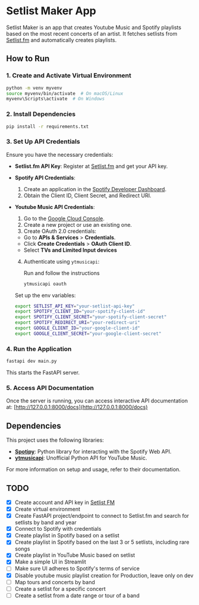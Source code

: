 # Setlist Maker App

Setlist Maker is an app that creates Youtube Music and Spotify playlists based on the most recent concerts of an artist. It fetches setlists from [Setlist.fm](https://api.setlist.fm/) and automatically creates playlists.

## How to Run

### 1. Create and Activate Virtual Environment

```sh
python -m venv myvenv
source myvenv/bin/activate  # On macOS/Linux
myvenv\Scripts\activate  # On Windows
```

### 2. Install Dependencies

```sh
pip install -r requirements.txt
```

### 3. Set Up API Credentials

Ensure you have the necessary credentials:

- **Setlist.fm API Key**: Register at [Setlist.fm](https://api.setlist.fm/docs/1.0/index.html) and get your API key.
- **Spotify API Credentials**:

  1. Create an application in the [Spotify Developer Dashboard](https://developer.spotify.com/dashboard/).
  2. Obtain the Client ID, Client Secret, and Redirect URI.

- **Youtube Music API Credentials**:

  1. Go to the [Google Cloud Console](https://console.cloud.google.com/).
  2. Create a new project or use an existing one.
  3. Create OAuth 2.0 credentials:

  - Go to **APIs & Services** > **Credentials**.
  - Click **Create Credentials** > **OAuth Client ID**.
  - Select **TVs and Limited Input devices**

  4. Authenticate using `ytmusicapi`:

     Run and follow the instructions

     ```sh
     ytmusicapi oauth
     ```

  Set up the env variables:

  ```sh
  export SETLIST_API_KEY="your-setlist-api-key"
  export SPOTIFY_CLIENT_ID="your-spotify-client-id"
  export SPOTIFY_CLIENT_SECRET="your-spotify-client-secret"
  export SPOTIFY_REDIRECT_URI="your-redirect-uri"
  export GOOGLE_CLIENT_ID="your-google-client-id"
  export GOOGLE_CLIENT_SECRET="your-google-client-secret"
  ```

### 4. Run the Application

```sh
fastapi dev main.py
```

This starts the FastAPI server.

### 5. Access API Documentation

Once the server is running, you can access interactive API documentation at:
[http://127.0.0.1:8000/docs](http://127.0.0.1:8000/docs)

## Dependencies

This project uses the following libraries:

- **[Spotipy](https://spotipy.readthedocs.io/)**: Python library for interacting with the Spotify Web API.
- **[ytmusicapi](https://ytmusicapi.readthedocs.io/)**: Unofficial Python API for YouTube Music.

For more information on setup and usage, refer to their documentation.

## TODO

- [x] Create account and API key in [Setlist FM](https://api.setlist.fm/docs/1.0/index.html)
- [x] Create virtual environment
- [x] Create FastAPI project/endpoint to connect to Setlist.fm and search for setlists by band and year
- [x] Connect to Spotify with credentials
- [x] Create playlist in Spotify based on a setlist
- [x] Create playlist in Spotify based on the last 3 or 5 setlists, including rare songs
- [x] Create playlist in YouTube Music based on setlist
- [x] Make a simple UI in Streamlit
- [ ] Make sure UI adheres to Spotify's terms of service
- [x] Disable youtube music playlist creation for Production, leave only on dev
- [ ] Map tours and concerts by band
- [ ] Create a setlist for a specific concert
- [ ] Create a setlist from a date range or tour of a band
